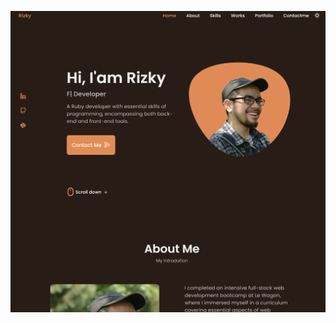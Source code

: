 ![screenshot](https://github.com/rizkyalbiruni/portfolio/blob/e5fda1aeae9ff4b2063b64b59eda17493b3210fa/Screenshot%202024-04-20%20143532.png)
